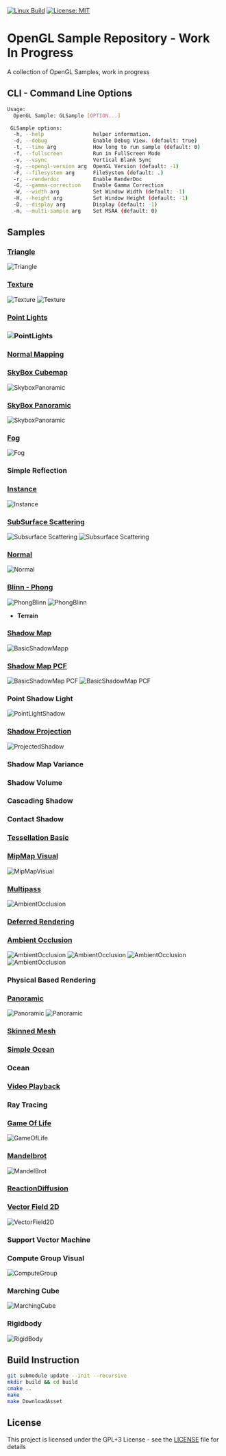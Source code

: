 [![Linux Build](https://github.com/voldien/opengl-samples/actions/workflows/linux-build.yml/badge.svg)](https://github.com/voldien/opengl-samples/actions/workflows/linux-build.yml)
[![License: MIT](https://img.shields.io/badge/License-MIT-yellow.svg)](https://opensource.org/licenses/MIT)

# OpenGL Sample Repository - Work In Progress

A collection of OpenGL Samples, work in progress

## CLI - Command Line Options

```bash
Usage:
  OpenGL Sample: GLSample [OPTION...]

 GLSample options:
  -h, --help                helper information.
  -d, --debug               Enable Debug View. (default: true)
  -t, --time arg            How long to run sample (default: 0)
  -f, --fullscreen          Run in FullScreen Mode
  -v, --vsync               Vertical Blank Sync
  -g, --opengl-version arg  OpenGL Version (default: -1)
  -F, --filesystem arg      FileSystem (default: .)
  -r, --renderdoc           Enable RenderDoc
  -G, --gamma-correction    Enable Gamma Correction
  -W, --width arg           Set Window Width (default: -1)
  -H, --height arg          Set Window Height (default: -1)
  -D, --display arg         Display (default: -1)
  -m, --multi-sample arg    Set MSAA (default: 0)
```

## Samples

### [**Triangle**](Samples/Triangle)

![Triangle](https://github.com/voldien/OpenGL-Samples/assets/9608088/d85a24d2-97fb-4faa-a7ef-e71bdd979444)

### [**Texture**](Samples/Texture)

![Texture](https://github.com/voldien/OpenGL-Samples/assets/9608088/a87834cc-452e-41e0-8ea2-3de881780823)
![Texture](https://github.com/voldien/OpenGL-Samples/assets/9608088/7bdcaa6f-c0de-4030-b344-d6f180dc6e7b)

### [**Point Lights**](Samples/PointLight)

### ![PointLights](https://github.com/voldien/OpenGL-Samples/assets/9608088/dcd67197-4dc9-4333-ae6f-9fff9f7eb317)

### [**Normal Mapping**](Samples/NormalMap)

### [**SkyBox Cubemap**](Samples/Skybox)

![SkyboxPanoramic](https://github.com/voldien/OpenGL-Samples/assets/9608088/41cacd12-5782-46bd-b06b-dc3725f21b3d)

### [**SkyBox Panoramic**](Samples/Skybox)

![SkyboxPanoramic](https://github.com/voldien/OpenGL-Samples/assets/9608088/41cacd12-5782-46bd-b06b-dc3725f21b3d)

### [**Fog**](Samples/Fog)

![Fog](https://github.com/user-attachments/assets/28e60ff4-7579-430d-acee-89e19e1f527a)

### **Simple Reflection**

### [**Instance**](Samples/Instance)

![Instance](https://github.com/voldien/OpenGL-Samples/assets/9608088/8fb4adca-cd99-45c9-9811-38e727b6685b)

### [**SubSurface Scattering**](Samples/SubSurfaceScattering)

![Subsurface Scattering](https://github.com/voldien/OpenGL-Samples/assets/9608088/062f5af0-898e-4c1b-91ab-38975b898e0c)
![Subsurface Scattering](https://github.com/voldien/OpenGL-Samples/assets/9608088/ac752bfc-cc72-49ae-a9d6-2c729cd07c2d)

### [**Normal**](Samples/Normal)

![Normal](https://github.com/user-attachments/assets/d06d37ca-71d3-4346-91ef-266bc043a4f9)

### [**Blinn - Phong**](Samples/PhongBlinn/)

![PhongBlinn](https://github.com/voldien/OpenGL-Samples/assets/9608088/e14e4035-1639-4532-a316-65c8c879abf9)
![PhongBlinn](https://github.com/voldien/OpenGL-Samples/assets/9608088/02ae2bac-974e-4270-b80f-a59dba260160)

- **Terrain**

### [**Shadow Map**](Samples/ShadowMapping/)

![BasicShadowMapp](https://github.com/user-attachments/assets/f4596f70-1f89-4595-912c-dd3848c0788c)

### [**Shadow Map PCF**](Samples/ShadowMapping/)

![BasicShadowMap PCF](https://github.com/user-attachments/assets/1097b804-c8d5-46df-b032-b4e29df7ae58)
![BasicShadowMap PCF](https://github.com/user-attachments/assets/cae348e3-9c2a-4443-8119-02f018fc0109)

### **Point Shadow Light**

![PointLightShadow](https://github.com/user-attachments/assets/daaf91b3-b0ee-4b55-a182-ad326b0e2634)

### [**Shadow Projection**](Samples/ProjectedShadow/)

![ProjectedShadow](https://github.com/user-attachments/assets/d1a17f8e-21c5-42e3-8e4a-094bbe3d8a0b)

### **Shadow Map Variance**

### **Shadow Volume**

### **Cascading Shadow**

### **Contact Shadow**

### [**Tessellation Basic**](Samples/Tessellation/)

### [**MipMap Visual**](Samples/MipMapVisual/)

![MipMapVisual](https://github.com/voldien/OpenGL-Samples/assets/9608088/ea0714f4-4971-42ad-80db-4d567dc29b03)

### [**Multipass**](Samples/MultiPass/)

![AmbientOcclusion](https://github.com/voldien/OpenGL-Samples/assets/9608088/6c156319-7617-43aa-af08-93d709bc07e9)

### [**Deferred Rendering**](Samples/Deferred/)

### [**Ambient Occlusion**](Samples/AmbientOcclusion/)

![AmbientOcclusion](https://github.com/voldien/OpenGL-Samples/assets/9608088/91691104-4c70-4d25-91c0-17cb4bcf38af)
![AmbientOcclusion](https://github.com/voldien/OpenGL-Samples/assets/9608088/4e8f9d85-b48d-4fc4-816d-632a9bbfd37f)
![AmbientOcclusion](https://github.com/voldien/OpenGL-Samples/assets/9608088/4df33593-64f3-4a03-87b5-5e9d205642c5)
![AmbientOcclusion](https://github.com/voldien/OpenGL-Samples/assets/9608088/8ed5a638-2432-4800-8ead-2c5f4881fffc)

### **Physical Based Rendering**

### [**Panoramic**](Samples/Panoramic/)

![Panoramic](https://github.com/user-attachments/assets/3431b44d-0932-49cb-a96e-7cc6b4bbd8f2)
![Panoramic](https://github.com/user-attachments/assets/dd618200-ea77-4844-a56f-7b863878864f)

### [**Skinned Mesh**](Samples/SkinnedMesh/)

### [**Simple Ocean**](Samples/SimpleOcean/)

### **Ocean**

### [**Video Playback**](Samples/VideoPlayback/)

### **Ray Tracing**

### [**Game Of Life**](Samples/GameOfLife)

![GameOfLife](https://github.com/voldien/OpenGL-Samples/assets/9608088/5617752d-cd6d-4ceb-9918-f5015565489f)

### [**Mandelbrot**](Samples/Mandelbrot/)

![MandelBrot](https://github.com/voldien/OpenGL-Samples/assets/9608088/cae86eb2-b5f5-4c20-ad13-aed2c154d5d1)

### [**ReactionDiffusion**](Samples/ReactionDiffusion)

### [**Vector Field 2D**](Samples/VectorField2D/)

![VectorField2D](https://github.com/user-attachments/assets/43b3da51-83d6-4b51-ae06-792b01493c2a)

### **Support Vector Machine**

### **Compute Group Visual**

![ComputeGroup](https://github.com/user-attachments/assets/a06d9256-05fa-4e16-9621-e2f7b473c9c5)

### **Marching Cube**

![MarchingCube](https://github.com/user-attachments/assets/f748e312-737c-4106-877b-93b59a9778d5)

### **Rigidbody**

![RigidBody](https://github.com/user-attachments/assets/74e55eea-8f19-4a80-82b1-e88952334db0)

## Build Instruction

```bash
git submodule update --init --recursive
mkdir build && cd build
cmake ..
make
make DownloadAsset
```

## License

This project is licensed under the GPL+3 License - see the [LICENSE](LICENSE) file for details
